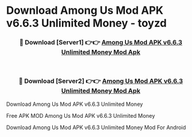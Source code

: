 # Download Among Us Mod APK v6.6.3 Unlimited Money - toyzd



<div align="center">
<h3>🔴 Download [Server1] 👉👉 <a href="https://momento.my/?title=Among_Us_Mod_APK_v6.6.3_Unlimited_Money">Among Us Mod APK v6.6.3 Unlimited Money Mod Apk</a></h3><br>

<h3>🔴 Download [Server2] 👉👉 <a href="https://momento.my/?title=Among_Us_Mod_APK_v6.6.3_Unlimited_Money">Among Us Mod APK v6.6.3 Unlimited Money Mod Apk</a></h3>
</div>



Download Among Us Mod APK v6.6.3 Unlimited Money 

Free APK MOD Among Us Mod APK v6.6.3 Unlimited Money 

Download Among Us Mod APK v6.6.3 Unlimited Money Mod For Android
